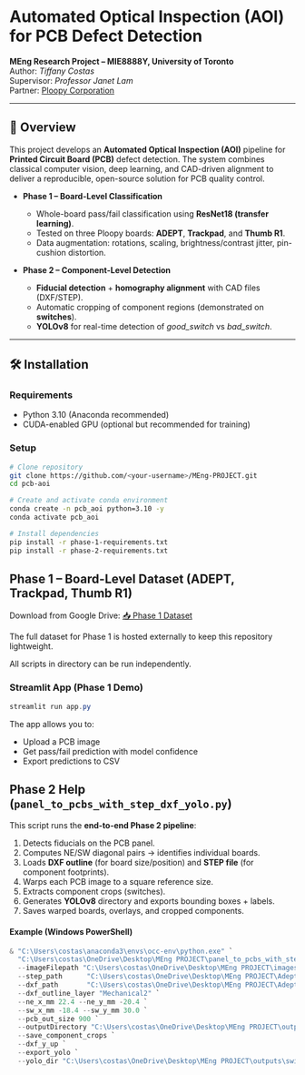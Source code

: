 # Automated Optical Inspection (AOI) for PCB Defect Detection

**MEng Research Project – MIE8888Y, University of Toronto**  
Author: *Tiffany Costas*  
Supervisor: *Professor Janet Lam*  
Partner: [Ploopy Corporation](https://ploopy.co/)

---

## 📖 Overview

This project develops an **Automated Optical Inspection (AOI)** pipeline for **Printed Circuit Board (PCB)** defect detection. The system combines classical computer vision, deep learning, and CAD-driven alignment to deliver a reproducible, open-source solution for PCB quality control.

- **Phase 1 – Board-Level Classification**  
  - Whole-board pass/fail classification using **ResNet18 (transfer learning)**.  
  - Tested on three Ploopy boards: **ADEPT**, **Trackpad**, and **Thumb R1**.  
  - Data augmentation: rotations, scaling, brightness/contrast jitter, pin-cushion distortion.  

- **Phase 2 – Component-Level Detection**  
  - **Fiducial detection** + **homography alignment** with CAD files (DXF/STEP).  
  - Automatic cropping of component regions (demonstrated on **switches**).  
  - **YOLOv8** for real-time detection of *good_switch* vs *bad_switch*.  

---

## 🛠️ Installation

### Requirements
- Python 3.10 (Anaconda recommended)  
- CUDA-enabled GPU (optional but recommended for training)  

### Setup

```bash
# Clone repository
git clone https://github.com/<your-username>/MEng-PROJECT.git
cd pcb-aoi

# Create and activate conda environment
conda create -n pcb_aoi python=3.10 -y
conda activate pcb_aoi

# Install dependencies
pip install -r phase-1-requirements.txt
pip install -r phase-2-requirements.txt
```

## Phase 1 – Board-Level Dataset (ADEPT, Trackpad, Thumb R1)
Download from Google Drive: [📥 Phase 1 Dataset](https://drive.google.com/file/d/1WnA2TPdBWIgrhWJEhPM4kcZS8EfwZ4Vh/view?usp=sharing)

The full dataset for Phase 1 is hosted externally to keep this repository lightweight.  

All scripts in directory can be run independently.

### Streamlit App (Phase 1 Demo)
```powershell
streamlit run app.py
```
The app allows you to:
- Upload a PCB image
- Get pass/fail prediction with model confidence
- Export predictions to CSV
## Phase 2 Help (`panel_to_pcbs_with_step_dxf_yolo.py`)

This script runs the **end-to-end Phase 2 pipeline**:

1. Detects fiducials on the PCB panel.  
2. Computes NE/SW diagonal pairs → identifies individual boards.  
3. Loads **DXF outline** (for board size/position) and **STEP file** (for component footprints).  
4. Warps each PCB image to a square reference size.  
5. Extracts component crops (switches).  
6. Generates **YOLOv8** directory and exports bounding boxes + labels.  
7. Saves warped boards, overlays, and cropped components.

#### Example (Windows PowerShell)

```powershell
& "C:\Users\costas\anaconda3\envs\occ-env\python.exe" `
  "C:\Users\costas\OneDrive\Desktop\MEng PROJECT\panel_to_pcbs_with_step_dxf_yolo.py" `
  --imageFilepath "C:\Users\costas\OneDrive\Desktop\MEng PROJECT\images\board0_pass_nodefects_6.png" `
  --step_path      "C:\Users\costas\OneDrive\Desktop\MEng PROJECT\Adept\Adept.STEP" `
  --dxf_path       "C:\Users\costas\OneDrive\Desktop\MEng PROJECT\Adept\Adept.DXF" `
  --dxf_outline_layer "Mechanical2" `
  --ne_x_mm 22.4 --ne_y_mm -20.4 `
  --sw_x_mm -18.4 --sw_y_mm 30.0 `
  --pcb_out_size 900 `
  --outputDirectory "C:\Users\costas\OneDrive\Desktop\MEng PROJECT\outputs" `
  --save_component_crops `
  --dxf_y_up `
  --export_yolo `
  --yolo_dir "C:\Users\costas\OneDrive\Desktop\MEng PROJECT\outputs\switches_yolo"

